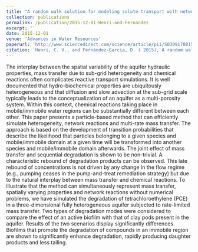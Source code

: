 ```yaml
---
title: "A random walk solution for modeling solute transport with network reactions and multi-rate mass transfer in heterogeneous systems: Impact of biofilms"
collection: publications
permalink: /publication/2015-12-01-Henri-and-Fernandez
excerpt: ''
date: 2015-12-01
venue: 'Advances in Water Resources'
paperurl: 'http://www.sciencedirect.com/science/article/pii/S0309170815002353'
citation: 'Henri, C. V., and Fernàndez‐Garcia, D. ( 2015), A random walk solution for modeling solute transport with network reactions and multi-rate mass transfer in heterogeneous systems: Impact of biofilms, Advances in Water Resources, 86, 119-132, doi:10.1016/j.advwatres.2015.09.028.'
---
```


The interplay between the spatial variability of the aquifer hydraulic properties, mass transfer due to sub-grid heterogeneity and chemical reactions often complicates reactive transport simulations. It is well documented that hydro-biochemical properties are ubiquitously heterogeneous and that diffusion and slow advection at the sub-grid scale typically leads to the conceptualization of an aquifer as a multi-porosity system. Within this context, chemical reactions taking place in mobile/immobile water regions can be substantially different between each other. This paper presents a particle-based method that can efficiently simulate heterogeneity, network reactions and multi-rate mass transfer. The approach is based on the development of transition probabilities that describe the likelihood that particles belonging to a given species and mobile/immobile domain at a given time will be transformed into another species and mobile/immobile domain afterwards. The joint effect of mass transfer and sequential degradation is shown to be non-trivial. A characteristic rebound of degradation products can be observed. This late rebound of concentrations is not driven by any change in the flow regime (e.g., pumping ceases in the pump-and-treat remediation strategy) but due to the natural interplay between mass transfer and chemical reactions. To illustrate that the method can simultaneously represent mass transfer, spatially varying properties and network reactions without numerical problems, we have simulated the degradation of tetrachloroethylene (PCE) in a three-dimensional fully heterogeneous aquifer subjected to rate-limited mass transfer. Two types of degradation modes were considered to compare the effect of an active biofilm with that of clay pods present in the aquifer. Results of the two scenarios display significantly differences. Biofilms that promote the degradation of compounds in an immobile region are shown to significantly enhance degradation, rapidly producing daughter products and less tailing.
